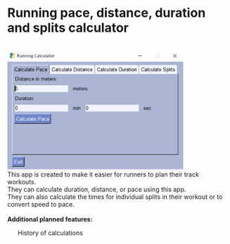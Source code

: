 # Running pace, distance, duration and splits calculator
<br>
<img src="/img/Capture.PNG" width="400">
<br>
This app is created to make it easier for runners to plan their track workouts.<br>
They can calculate duration, distance, or pace using this app.<br>
They can also calculate the times for individual splits in their workout or to convert speed to pace.<br>
<br>
<b>Additional planned features:</b><br>
<ul>
  History of calculations
</ul>
